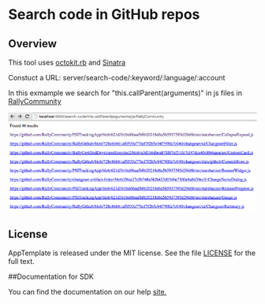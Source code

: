 Search code in GitHub repos
=========================

## Overview

This tool uses [octokit.rb](https://github.com/octokit/octokit.rb) and [Sinatra](http://www.sinatrarb.com/)

Constuct a URL: server/search-code/:keyword/:language/:account

In this exmample we search for "this.callParent(arguments)" in js files in [RallyCommunity](https://github.com/RallyCommunity)

![](pic.png)




## License

AppTemplate is released under the MIT license.  See the file [LICENSE](./LICENSE) for the full text.

##Documentation for SDK

You can find the documentation on our help [site.](https://help.rallydev.com/apps/2.0/doc/)